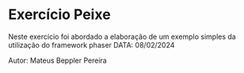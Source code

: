 # Exercício Peixe

Neste exercício foi abordado a elaboração de um exemplo simples da utilização do framework phaser
DATA: 08/02/2024

Autor: Mateus Beppler Pereira
